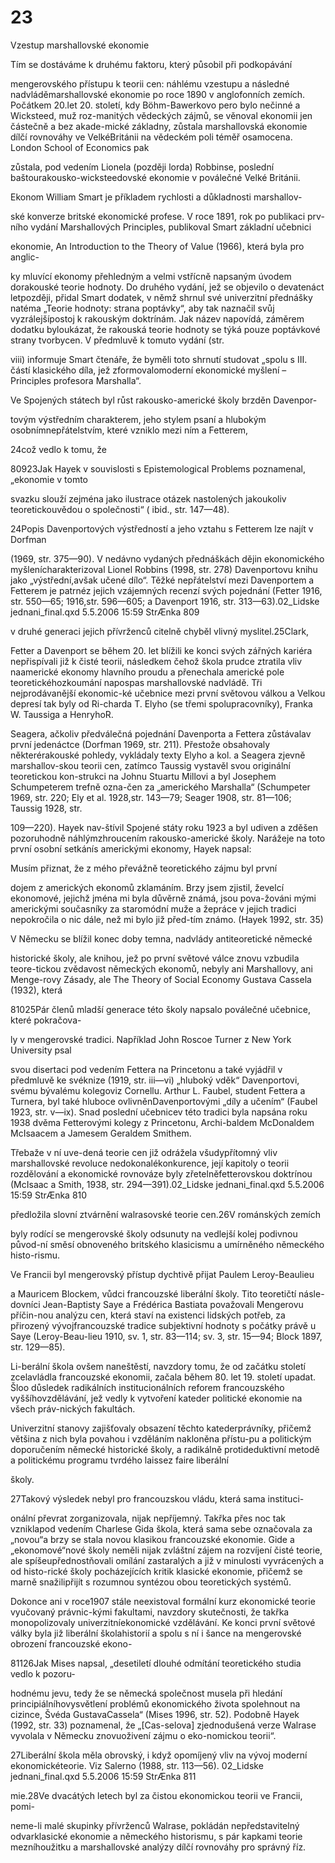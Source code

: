 # 23

Vzestup marshallovské ekonomie

Tím se dostáváme k druhému faktoru, který působil při podkopávání

mengerovského přístupu k teorii cen: náhlému vzestupu a následné nadvláděmarshallovské ekonomie po roce 1890 v anglofonních zemích. Počátkem 20.let 20. století, kdy Böhm-Bawerkovo pero bylo nečinné a Wicksteed, muž roz-manitých vědeckých zájmů, se věnoval ekonomii jen částečně a bez akade-mické základny, zůstala marshallovská ekonomie dílčí rovnováhy ve VelkéBritánii na vědeckém poli téměř osamocena. London School of Economics pak

zůstala, pod vedením Lionela (později lorda) Robbinse, poslední baštourakousko-wicksteedovské ekonomie v poválečné Velké Británii.

Ekonom William Smart je příkladem rychlosti a důkladnosti marshallov-

ské konverze britské ekonomické profese. V roce 1891, rok po publikaci prv-ního vydání Marshallových Principles, publikoval Smart základní učebnici

ekonomie, An Introduction to the Theory of Value (1966), která byla pro anglic-

ky mluvící ekonomy přehledným a velmi vstřícně napsaným úvodem dorakouské teorie hodnoty. Do druhého vydání, jež se objevilo o devatenáct letpozději, přidal Smart dodatek, v němž shrnul své univerzitní přednášky natéma „Teorie hodnoty: strana poptávky“, aby tak naznačil svůj vyzrálejšípostoj k rakouským doktrínám. Jak název napovídá, záměrem dodatku byloukázat, že rakouská teorie hodnoty se týká pouze poptávkové strany tvorbycen. V předmluvě k tomuto vydání (str.

viii) informuje Smart čtenáře, že byměli toto shrnutí studovat „spolu s III. částí klasického díla, jež zformovalomoderní ekonomické myšlení – Principles profesora Marshalla“.

Ve Spojených státech byl růst rakousko-americké školy brzděn Davenpor-

tovým výstředním charakterem, jeho stylem psaní a hlubokým osobnímnepřátelstvím, které vzniklo mezi ním a Fetterem,

24což vedlo k tomu, že

80923Jak Hayek v souvislosti s Epistemological Problems poznamenal, „ekonomie v tomto

svazku slouží zejména jako ilustrace otázek nastolených jakoukoliv teoretickouvědou o společnosti“ ( ibid., str. 147—48).

24Popis Davenportových výstředností a jeho vztahu s Fetterem lze najít v Dorfman

(1969, str. 375—90). V nedávno vydaných přednáškách dějin ekonomického myšlenícharakterizoval Lionel Robbins (1998, str. 278) Davenportovu knihu jako „výstřední,avšak učené dílo“. Těžké nepřátelství mezi Davenportem a Fetterem je patrnéz jejich vzájemných recenzí svých pojednání (Fetter 1916, str. 550—65; 1916,str. 596—605; a Davenport 1916, str. 313—63).02_Lidske jednani_final.qxd 5.5.2006 15:59 StrÆnka 809

v druhé generaci jejich přívrženců citelně chyběl vlivný myslitel.25Clark,

Fetter a Davenport se během 20. let blížili ke konci svých zářných kariéra nepřispívali již k čisté teorii, následkem čehož škola prudce ztratila vliv naamerické ekonomy hlavního proudu a přenechala americké pole teoretickéhozkoumání napospas marshallovské nadvládě. Tři nejprodávanější ekonomic-ké učebnice mezi první světovou válkou a Velkou depresí tak byly od Ri-charda T. Elyho (se třemi spolupracovníky), Franka W. Taussiga a HenryhoR.

Seagera, ačkoliv předválečná pojednání Davenporta a Fettera zůstávalav první jedenáctce (Dorfman 1969, str. 211). Přestože obsahovaly některérakouské pohledy, vykládaly texty Elyho a kol. a Seagera zjevně marshallov-skou teorii cen, zatímco Taussig vystavěl svou originální teoretickou kon-strukci na Johnu Stuartu Millovi a byl Josephem Schumpeterem trefně ozna-čen za „amerického Marshalla“ (Schumpeter 1969, str. 220; Ely et al. 1928,str. 143—79; Seager 1908, str. 81—106; Taussig 1928, str.

109—220). Hayek nav-štívil Spojené státy roku 1923 a byl udiven a zděšen pozoruhodně náhlýmzhroucením rakousko-americké školy. Narážeje na toto první osobní setkánís americkými ekonomy, Hayek napsal:

Musím přiznat, že z mého převážně teoretického zájmu byl první

dojem z amerických ekonomů zklamáním. Brzy jsem zjistil, ževelcí ekonomové, jejichž jména mi byla důvěrně známá, jsou pova-žováni mými americkými současníky za staromódní muže a žepráce v jejich tradici nepokročila o nic dále, než mi bylo již před-tím známo. (Hayek 1992, str. 35)

V Německu se blížil konec doby temna, nadvlády antiteoretické německé

historické školy, ale knihou, jež po první světové válce znovu vzbudila teore-tickou zvědavost německých ekonomů, nebyly ani Marshallovy, ani Menge-rovy Zásady, ale The Theory of Social Economy Gustava Cassela (1932), která

81025Pár členů mladší generace této školy napsalo poválečné učebnice, které pokračova-

ly v mengerovské tradici. Například John Roscoe Turner z New York University psal

svou disertaci pod vedením Fettera na Princetonu a také vyjádřil v předmluvě ke svéknize (1919, str. iii—vi) „hluboký vděk“ Davenportovi, svému bývalému kolegoviz Cornellu. Arthur L. Faubel, student Fettera a Turnera, byl také hluboce ovlivněnDavenportovými „díly a učením“ (Faubel 1923, str. v—ix). Snad poslední učebnicev této tradici byla napsána roku 1938 dvěma Fetterovými kolegy z Princetonu, Archi-baldem McDonaldem McIsaacem a Jamesem Geraldem Smithem.

Třebaže v ní uve-dená teorie cen již odrážela všudypřítomný vliv marshallovské revoluce nedokonalékonkurence, její kapitoly o teorii rozdělování a ekonomické rovnováze byly zřetelněfetterovskou doktrínou (McIsaac a Smith, 1938, str. 294—391).02_Lidske jednani_final.qxd 5.5.2006 15:59 StrÆnka 810

předložila slovní ztvárnění walrasovské teorie cen.26V románských zemích

byly rodící se mengerovské školy odsunuty na vedlejší kolej podivnou původ-ní směsí obnoveného britského klasicismu a umírněného německého histo-rismu.

Ve Francii byl mengerovský přístup dychtivě přijat Paulem Leroy-Beaulieu

a Mauricem Blockem, vůdci francouzské liberální školy. Tito teoretičtí násle-dovníci Jean-Baptisty Saye a Frédérica Bastiata považovali Mengerovu příčin-nou analýzu cen, která staví na existenci lidských potřeb, za přirozený vývojfrancouzské tradice subjektivní hodnoty s počátky právě u Saye (Leroy-Beau-lieu 1910, sv. 1, str. 83—114; sv. 3, str. 15—94; Block 1897, str. 129—85).

Li-berální škola ovšem naneštěstí, navzdory tomu, že od začátku století zcelavládla francouzské ekonomii, začala během 80. let 19. století upadat. Šloo důsledek radikálních institucionálních reforem francouzského vyššíhovzdělávání, jež vedly k vytvoření kateder politické ekonomie na všech práv-nických fakultách.

Univerzitní stanovy zajišťovaly obsazení těchto katederprávníky, přičemž většina z nich byla povahou i vzděláním nakloněna přístu-pu a politickým doporučením německé historické školy, a radikálně protideduktivní metodě a politickému programu tvrdého laissez faire liberální

školy.

27Takový výsledek nebyl pro francouzskou vládu, která sama instituci-

onální převrat zorganizovala, nijak nepříjemný. Takřka přes noc tak vzniklapod vedením Charlese Gida škola, která sama sebe označovala za „novou“a brzy se stala novou klasikou francouzské ekonomie. Gide a „ekonomové“nové školy neměli nijak zvláštní zájem na rozvíjení čisté teorie, ale spíšeupřednostňovali omílání zastaralých a již v minulosti vyvrácených a od histo-rické školy pocházejících kritik klasické ekonomie, přičemž se marně snažilipřijít s rozumnou syntézou obou teoretických systémů.

Dokonce ani v roce1907 stále neexistoval formální kurz ekonomické teorie vyučovaný právnic-kými fakultami, navzdory skutečnosti, že takřka monopolizovaly univerzitníekonomické vzdělávání. Ke konci první světové války byla již liberální školahistorií a spolu s ní i šance na mengerovské obrození francouzské ekono-

81126Jak Mises napsal, „desetiletí dlouhé odmítání teoretického studia vedlo k pozoru-

hodnému jevu, tedy že se německá společnost musela při hledání principiálníhovysvětlení problémů ekonomického života spolehnout na cizince, Švéda GustavaCassela“ (Mises 1996, str. 52). Podobně Hayek (1992, str. 33) poznamenal, že „[Cas-selova] zjednodušená verze Walrase vyvolala v Německu znovuoživení zájmu o eko-nomickou teorii“.

27Liberální škola měla obrovský, i když opomíjený vliv na vývoj moderní ekonomickéteorie. Viz Salerno (1988, str. 113—56). 02_Lidske jednani_final.qxd 5.5.2006 15:59 StrÆnka 811

mie.28Ve dvacátých letech byl za čistou ekonomickou teorii ve Francii, pomi-

neme-li malé skupinky přívrženců Walrase, pokládán nepředstavitelný odvarklasické ekonomie a německého historismu, s pár kapkami teorie mezníhoužitku a marshallovské analýzy dílčí rovnováhy pro správný říz.

